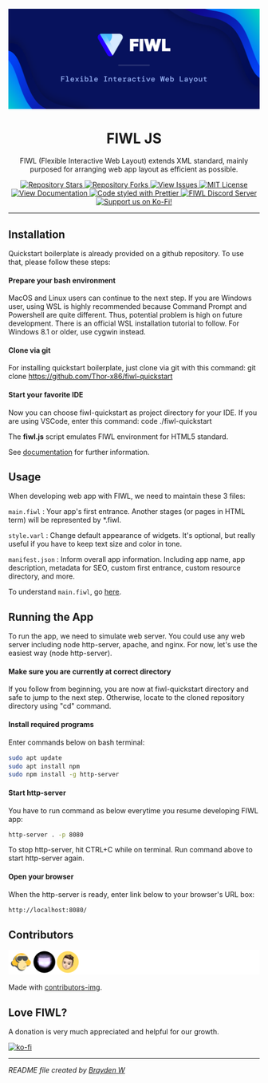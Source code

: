 <p align="center">
  <img src="/BANNER.png" alt="Banner">
</p>

<h1 align="center">FIWL JS</h1>
<p align="center">
  FIWL (Flexible Interactive Web Layout) extends XML standard, mainly purposed for arranging web app layout as efficient as possible.
</p>

<p align="center">
<a href="https://github.com/fiwl-js/fiwl-js/stargazers">
<img
      src="https://img.shields.io/github/stars/fiwl-js/fiwl-js?style=for-the-badge"
      alt="Repository Stars"
    >
</a>
<a href="https://github.com/fiwl-js/fiwl-js/network/members">
<img
      src="https://img.shields.io/github/forks/fiwl-js/fiwl-js?style=for-the-badge"
      alt="Repository Forks"
    >
</a>
<a href="https://github.com/fiwl-js/fiwl-js/issues">
<img
      src="https://img.shields.io/github/issues/fiwl-js/fiwl-js?style=for-the-badge" 
      alt="View Issues"
    >
</a>
<a href="https://github.com/fiwl-js/fiwl-js/blob/master/LICENSE">
<img
      src="https://img.shields.io/github/license/fiwl-js/fiwl-js?style=for-the-badge"
      alt="MIT License"
    >
</a>
  
<a href="https://fiwl-js.github.io/docs/">
<img
      src="https://img.shields.io/badge/Documentation-Docasaurus-blue?style=for-the-badge"
      alt="View Documentation"
    >
</a>

<a href="https://prettier.io/">
<img
      src="https://img.shields.io/badge/code_style-prettier-ff47bc.svg?style=for-the-badge" 
      alt="Code styled with Prettier"
    >
</a>

<a href="https://discord.gg/X5x5zdvuaj">
<img
      src="https://img.shields.io/badge/chat-on%20discord-7289da.svg?style=for-the-badge" 
      alt="FIWL Discord Server"
    >
</a>

<a href="https://ko-fi.com/fiwl_js">
<img
      src="https://img.shields.io/badge/Support%20Us%20%F0%9F%92%96-Ko--Fi-red?style=for-the-badge" 
      alt="Support us on Ko-Fi!"
    >
</a>

</p>

<hr>

## Installation

Quickstart boilerplate is already provided on a github repository. To use that, please follow these steps:

#### Prepare your bash environment

MacOS and Linux users can continue to the next step. If you are Windows user, using WSL is highly recommended because Command Prompt and Powershell are quite different. Thus, potential problem is high on future development. There is an official WSL installation tutorial to follow. For Windows 8.1 or older, use cygwin instead.

#### Clone via git

For installing quickstart boilerplate, just clone via git with this command:
git clone https://github.com/Thor-x86/fiwl-quickstart

#### Start your favorite IDE

Now you can choose fiwl-quickstart as project directory for your IDE. If you are using VSCode, enter this command:
code ./fiwl-quickstart

The **fiwl.js** script emulates FIWL environment for HTML5 standard.

See [documentation](https://fiwl-js.github.io/docs/) for further information.

## Usage

When developing web app with FIWL, we need to maintain these 3 files:

`main.fiwl` :
Your app's first entrance. Another stages (or pages in HTML term) will be represented by \*.fiwl.

`style.varl` :
Change default appearance of widgets. It's optional, but really useful if you have to keep text size and color in tone.

`manifest.json` :
Inform overall app information. Including app name, app description, metadata for SEO, custom first entrance, custom resource directory, and more.

To understand `main.fiwl`, go [here](https://fiwl-js.github.io/docs/intro/how_to_use#understanding-mainfiwl).

## Running the App

To run the app, we need to simulate web server. You could use any web server including node http-server, apache, and nginx. For now, let's use the easiest way (node http-server).

#### Make sure you are currently at correct directory

If you follow from beginning, you are now at fiwl-quickstart directory and safe to jump to the next step. Otherwise, locate to the cloned repository directory using "cd" command.

#### Install required programs

Enter commands below on bash terminal:

```bash
sudo apt update
sudo apt install npm
sudo npm install -g http-server
```

#### Start http-server

You have to run command as below everytime you resume developing FIWL app:

```bash
http-server . -p 8080
```

To stop http-server, hit CTRL+C while on terminal. Run command above to start http-server again.

#### Open your browser

When the http-server is ready, enter link below to your browser's URL box:

```bash
http://localhost:8080/
```

## Contributors

![](CONTRIBUTORS.svg)

Made with [contributors-img](https://contributors-img.web.app).

## Love FIWL?

A donation is very much appreciated and helpful for our growth.

[![ko-fi](https://www.ko-fi.com/img/githubbutton_sm.svg)](https://ko-fi.com/K3K32SUK2)

---

_README file created by [Brayden W](https://braydentw.github.io)_
